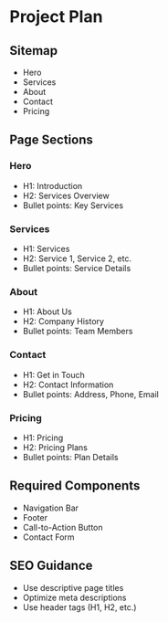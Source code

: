 # Project Plan
## Sitemap
* Hero
* Services
* About
* Contact
* Pricing
## Page Sections
### Hero
* H1: Introduction
* H2: Services Overview
* Bullet points: Key Services
### Services
* H1: Services
* H2: Service 1, Service 2, etc.
* Bullet points: Service Details
### About
* H1: About Us
* H2: Company History
* Bullet points: Team Members
### Contact
* H1: Get in Touch
* H2: Contact Information
* Bullet points: Address, Phone, Email
### Pricing
* H1: Pricing
* H2: Pricing Plans
* Bullet points: Plan Details
## Required Components
* Navigation Bar
* Footer
* Call-to-Action Button
* Contact Form
## SEO Guidance
* Use descriptive page titles
* Optimize meta descriptions
* Use header tags (H1, H2, etc.)